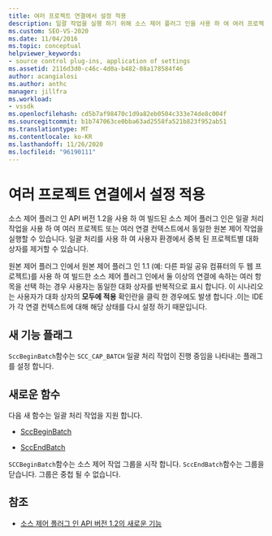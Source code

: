```yaml
---
title: 여러 프로젝트 연결에서 설정 적용
description: 일괄 작업을 실행 하기 위해 소스 제어 플러그 인을 사용 하 여 여러 프로젝트 연결에서 설정을 적용 하는 방법을 알아봅니다.
ms.custom: SEO-VS-2020
ms.date: 11/04/2016
ms.topic: conceptual
helpviewer_keywords:
- source control plug-ins, application of settings
ms.assetid: 2116d3d0-c46c-4d0a-b482-08a178584f46
author: acangialosi
ms.author: anthc
manager: jillfra
ms.workload:
- vssdk
ms.openlocfilehash: cd5b7af98470c1d9a82eb0504c333e74de8c004f
ms.sourcegitcommit: b1b747063ce0bba63ad2558fa521b823f952ab51
ms.translationtype: MT
ms.contentlocale: ko-KR
ms.lasthandoff: 11/26/2020
ms.locfileid: "96190111"
---
```

# <a name="application-of-settings-across-multiple-project-connections"></a>여러 프로젝트 연결에서 설정 적용
소스 제어 플러그 인 API 버전 1.2을 사용 하 여 빌드된 소스 제어 플러그 인은 일괄 처리 작업을 사용 하 여 여러 프로젝트 또는 여러 연결 컨텍스트에서 동일한 원본 제어 작업을 실행할 수 있습니다. 일괄 처리를 사용 하 여 사용자 환경에서 중복 된 프로젝트별 대화 상자를 제거할 수 있습니다.

 원본 제어 플러그 인에서 원본 제어 플러그 인 1.1 (예: 다른 파일 공유 컴퓨터의 두 웹 프로젝트)를 사용 하 여 빌드한 소스 제어 플러그 인에서 둘 이상의 연결에 속하는 여러 항목을 선택 하는 경우 사용자는 동일한 대화 상자를 반복적으로 표시 합니다. 이 시나리오는 사용자가 대화 상자의 **모두에 적용** 확인란을 클릭 한 경우에도 발생 합니다 .이는 IDE가 각 연결 컨텍스트에 대해 해당 상태를 다시 설정 하기 때문입니다.

## <a name="new-capability-flag"></a>새 기능 플래그
 `SccBeginBatch`함수는 `SCC_CAP_BATCH` 일괄 처리 작업이 진행 중임을 나타내는 플래그를 설정 합니다.

## <a name="new-functions"></a>새로운 함수
다음 새 함수는 일괄 처리 작업을 지원 합니다.

- [SccBeginBatch](../../extensibility/sccbeginbatch-function.md)

- [SccEndBatch](../../extensibility/sccendbatch-function.md)

`SCCBeginBatch`함수는 소스 제어 작업 그룹을 시작 합니다. `SccEndBatch`함수는 그룹을 닫습니다. 그룹은 중첩 될 수 없습니다.

## <a name="see-also"></a>참조
- [소스 제어 플러그 인 API 버전 1.2의 새로운 기능](../../extensibility/internals/what-s-new-in-the-source-control-plug-in-api-version-1-2.md)
